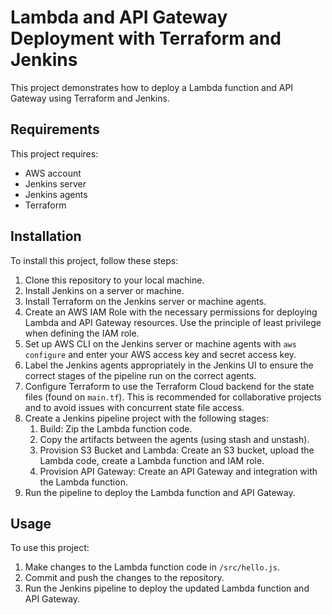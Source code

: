 
# Lambda and API Gateway Deployment with Terraform and Jenkins

This project demonstrates how to deploy a Lambda function and API Gateway using Terraform and Jenkins.

## Requirements

This project requires:

-   AWS account
-   Jenkins server
-   Jenkins agents
-   Terraform

## Installation

To install this project, follow these steps:

1.  Clone this repository to your local machine.
2.  Install Jenkins on a server or machine.
3.  Install Terraform on the Jenkins server or machine agents.
4.  Create an AWS IAM Role with the necessary permissions for deploying Lambda and API Gateway resources. Use the principle of least privilege when defining the IAM role.
5.  Set up AWS CLI on the Jenkins server or machine agents with `aws configure` and enter your AWS access key and secret access key.
6.  Label the Jenkins agents appropriately in the Jenkins UI to ensure the correct stages of the pipeline run on the correct agents.
7.  Configure Terraform to use the Terraform Cloud backend for the state files (found on `main.tf`). This is recommended for collaborative projects and to avoid issues with concurrent state file access.
8.  Create a Jenkins pipeline project with the following stages:
    1.  Build: Zip the Lambda function code.
    2.  Copy the artifacts between the agents (using stash and unstash).
    3.  Provision S3 Bucket and Lambda: Create an S3 bucket, upload the Lambda code, create a Lambda function and IAM role.
    4.  Provision API Gateway: Create an API Gateway and integration with the Lambda function.
9.  Run the pipeline to deploy the Lambda function and API Gateway.

## Usage

To use this project:

1.  Make changes to the Lambda function code in `/src/hello.js`.
2.  Commit and push the changes to the repository.
3.  Run the Jenkins pipeline to deploy the updated Lambda function and API Gateway.
